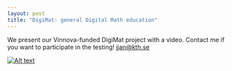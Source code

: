 ```yaml
---
layout: post
title: "DigiMat: general Digital Math education"
---
```


We present our Vinnova-funded DigiMat project with a video. Contact me if you want to participate in the testing! jjan@kth.se

[![Alt text](https://img.youtube.com/vi/ODPRCrm0k_M/0.jpg)](https://www.youtube.com/watch?v=ODPRCrm0k_M)
